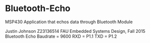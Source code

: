 # Bluetooth-Echo
MSP430 Application that echos data through Bluetooth Module

Justin Johnson Z23136514
FAU Embedded Systems Design, Fall 2015
Bluetooth Echo
Baudrate = 9600
RXD = P1.1
TXD = P1.2
